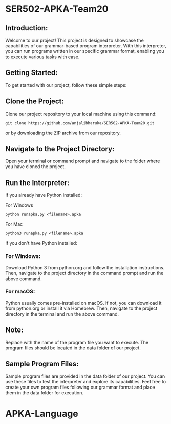 # SER502-APKA-Team20

## Introduction:

Welcome to our project! This project is designed to showcase the capabilities of our grammar-based program interpreter. With this interpreter, you can run programs written in our specific grammar format, enabling you to execute various tasks with ease.

## Getting Started:
To get started with our project, follow these simple steps:

## Clone the Project: 
Clone our project repository to your local machine using this command:
```
git clone https://github.com/anjalibharuka/SER502-APKA-Team20.git
```


or by downloading the ZIP archive from our repository.

## Navigate to the Project Directory: 
Open your terminal or command prompt and navigate to the folder where you have cloned the project.

## Run the Interpreter:
If you already have Python installed:

For Windows
```
python runapka.py <filename>.apka
```
For Mac
```
python3 runapka.py <filename>.apka
```

If you don't have Python installed:

### For Windows:
Download Python 3 from python.org and follow the installation instructions. Then, navigate to the project directory in the command prompt and run the above command.

### For macOS: 
Python usually comes pre-installed on macOS. If not, you can download it from python.org or install it via Homebrew. Then, navigate to the project directory in the terminal and run the above command.

## Note:
Replace <Filename> with the name of the program file you want to execute. The program files should be located in the data folder of our project.

## Sample Program Files:

Sample program files are provided in the data folder of our project. You can use these files to test the interpreter and explore its capabilities. Feel free to create your own program files following our grammar format and place them in the data folder for execution.
# APKA-Language
